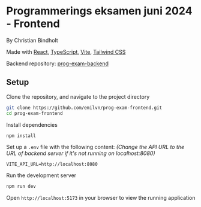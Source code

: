 # Programmerings eksamen juni 2024 - Frontend
By Christian Bindholt

Made with [React](https://react.dev/), [TypeScript](https://typescriptlang.org/), [Vite](https://vitejs.dev/), [Tailwind CSS](https://tailwindcss.com/)

Backend repository: [prog-exam-backend](https://github.com/bindholt/prog-exam-backend)

## Setup
Clone the repository, and navigate to the project directory
```bash
git clone https://github.com/emilvn/prog-exam-frontend.git
cd prog-exam-frontend
```
Install dependencies
```bash
npm install
```
Set up a `.env` file with the following content: *(Change the API URL to the URL of backend server if it's not running on localhost:8080)*
```dotenv
VITE_API_URL=http://localhost:8080
```
Run the development server
```bash
npm run dev
```
Open `http://localhost:5173` in your browser to view the running application